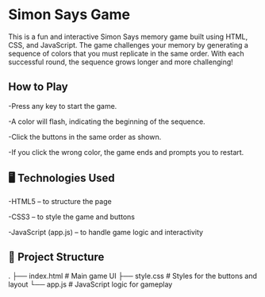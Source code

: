 # Simon Says Game

This is a fun and interactive Simon Says memory game built using HTML, CSS, and JavaScript. The game challenges your memory by generating a sequence of colors that you must replicate in the same order. With each successful round, the sequence grows longer and more challenging!

## How to Play

-Press any key to start the game.

-A color will flash, indicating the beginning of the sequence.

-Click the buttons in the same order as shown.

-If you click the wrong color, the game ends and prompts you to restart.

## 🖥️ Technologies Used

-HTML5 – to structure the page

-CSS3 – to style the game and buttons

-JavaScript (app.js) – to handle game logic and interactivity

## 📁 Project Structure

.
├── index.html       # Main game UI
├── style.css        # Styles for the buttons and layout
└── app.js           # JavaScript logic for gameplay

